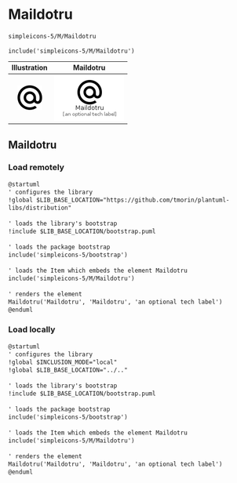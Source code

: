 # Maildotru


```text
simpleicons-5/M/Maildotru
```

```text
include('simpleicons-5/M/Maildotru')
```



| Illustration | Maildotru |
| :---: | :---: |
| ![illustration for Illustration](../../simpleicons-5/M/Maildotru.png) | ![illustration for Maildotru](../../simpleicons-5/M/Maildotru.Local.png) |




## Maildotru

### Load remotely
```plantuml
@startuml
' configures the library
!global $LIB_BASE_LOCATION="https://github.com/tmorin/plantuml-libs/distribution"

' loads the library's bootstrap
!include $LIB_BASE_LOCATION/bootstrap.puml

' loads the package bootstrap
include('simpleicons-5/bootstrap')

' loads the Item which embeds the element Maildotru
include('simpleicons-5/M/Maildotru')

' renders the element
Maildotru('Maildotru', 'Maildotru', 'an optional tech label')
@enduml
```

### Load locally
```plantuml
@startuml
' configures the library
!global $INCLUSION_MODE="local"
!global $LIB_BASE_LOCATION="../.."

' loads the library's bootstrap
!include $LIB_BASE_LOCATION/bootstrap.puml

' loads the package bootstrap
include('simpleicons-5/bootstrap')

' loads the Item which embeds the element Maildotru
include('simpleicons-5/M/Maildotru')

' renders the element
Maildotru('Maildotru', 'Maildotru', 'an optional tech label')
@enduml
```

